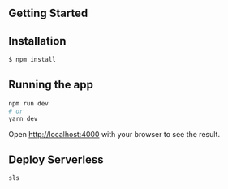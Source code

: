 ## Getting Started


## Installation

```bash
$ npm install
```

## Running the app

```bash
npm run dev
# or
yarn dev
```

Open [http://localhost:4000](http://localhost:4000) with your browser to see the result.

## Deploy Serverless
```bash
sls
```

